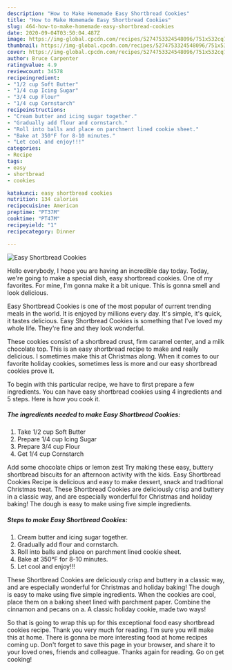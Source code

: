 ```yaml
---
description: "How to Make Homemade Easy Shortbread Cookies"
title: "How to Make Homemade Easy Shortbread Cookies"
slug: 464-how-to-make-homemade-easy-shortbread-cookies
date: 2020-09-04T03:50:04.487Z
image: https://img-global.cpcdn.com/recipes/5274753324548096/751x532cq70/easy-shortbread-cookies-recipe-main-photo.jpg
thumbnail: https://img-global.cpcdn.com/recipes/5274753324548096/751x532cq70/easy-shortbread-cookies-recipe-main-photo.jpg
cover: https://img-global.cpcdn.com/recipes/5274753324548096/751x532cq70/easy-shortbread-cookies-recipe-main-photo.jpg
author: Bruce Carpenter
ratingvalue: 4.9
reviewcount: 34578
recipeingredient:
- "1/2 cup Soft Butter"
- "1/4 cup Icing Sugar"
- "3/4 cup Flour"
- "1/4 cup Cornstarch"
recipeinstructions:
- "Cream butter and icing sugar together."
- "Gradually add flour and cornstarch."
- "Roll into balls and place on parchment lined cookie sheet."
- "Bake at 350°F for 8-10 minutes."
- "Let cool and enjoy!!!"
categories:
- Recipe
tags:
- easy
- shortbread
- cookies

katakunci: easy shortbread cookies 
nutrition: 134 calories
recipecuisine: American
preptime: "PT37M"
cooktime: "PT47M"
recipeyield: "1"
recipecategory: Dinner

---
```



![Easy Shortbread Cookies](https://img-global.cpcdn.com/recipes/5274753324548096/751x532cq70/easy-shortbread-cookies-recipe-main-photo.jpg)

Hello everybody, I hope you are having an incredible day today. Today, we're going to make a special dish, easy shortbread cookies. One of my favorites. For mine, I'm gonna make it a bit unique. This is gonna smell and look delicious.

Easy Shortbread Cookies is one of the most popular of current trending meals in the world. It is enjoyed by millions every day. It's simple, it's quick, it tastes delicious. Easy Shortbread Cookies is something that I've loved my whole life. They're fine and they look wonderful.

These cookies consist of a shortbread crust, firm caramel center, and a milk chocolate top. This is an easy shortbread recipe to make and really delicious. I sometimes make this at Christmas along. When it comes to our favorite holiday cookies, sometimes less is more and our easy shortbread cookies prove it.


To begin with this particular recipe, we have to first prepare a few ingredients. You can have easy shortbread cookies using 4 ingredients and 5 steps. Here is how you cook it.

<!--inarticleads1-->

##### The ingredients needed to make Easy Shortbread Cookies:

1. Take 1/2 cup Soft Butter
1. Prepare 1/4 cup Icing Sugar
1. Prepare 3/4 cup Flour
1. Get 1/4 cup Cornstarch


Add some chocolate chips or lemon zest Try making these easy, buttery shortbread biscuits for an afternoon activity with the kids. Easy Shortbread Cookies Recipe is delicious and easy to make dessert, snack and traditional Christmas treat. These Shortbread Cookies are deliciously crisp and buttery in a classic way, and are especially wonderful for Christmas and holiday baking! The dough is easy to make using five simple ingredients. 

<!--inarticleads2-->

##### Steps to make Easy Shortbread Cookies:

1. Cream butter and icing sugar together.
1. Gradually add flour and cornstarch.
1. Roll into balls and place on parchment lined cookie sheet.
1. Bake at 350°F for 8-10 minutes.
1. Let cool and enjoy!!!


These Shortbread Cookies are deliciously crisp and buttery in a classic way, and are especially wonderful for Christmas and holiday baking! The dough is easy to make using five simple ingredients. When the cookies are cool, place them on a baking sheet lined with parchment paper. Combine the cinnamon and pecans on a. A classic holiday cookie, made two ways! 

So that is going to wrap this up for this exceptional food easy shortbread cookies recipe. Thank you very much for reading. I'm sure you will make this at home. There is gonna be more interesting food at home recipes coming up. Don't forget to save this page in your browser, and share it to your loved ones, friends and colleague. Thanks again for reading. Go on get cooking!
